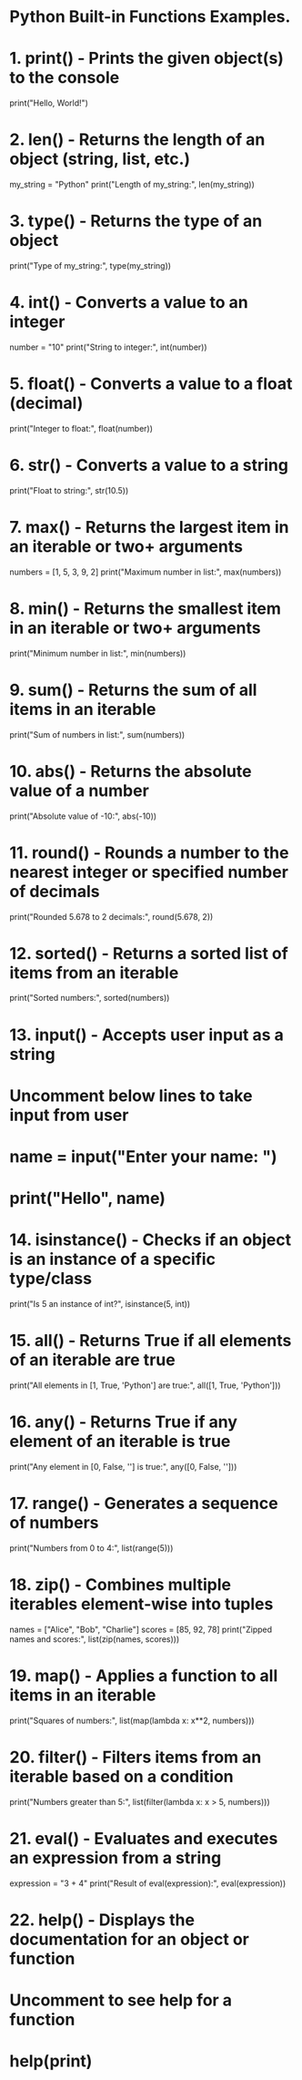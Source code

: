 # Python Built-in Functions Examples.

# 1. print() - Prints the given object(s) to the console
print("Hello, World!")

# 2. len() - Returns the length of an object (string, list, etc.)
my_string = "Python"
print("Length of my_string:", len(my_string))

# 3. type() - Returns the type of an object
print("Type of my_string:", type(my_string))

# 4. int() - Converts a value to an integer
number = "10"
print("String to integer:", int(number))

# 5. float() - Converts a value to a float (decimal)
print("Integer to float:", float(number))

# 6. str() - Converts a value to a string
print("Float to string:", str(10.5))

# 7. max() - Returns the largest item in an iterable or two+ arguments
numbers = [1, 5, 3, 9, 2]
print("Maximum number in list:", max(numbers))

# 8. min() - Returns the smallest item in an iterable or two+ arguments
print("Minimum number in list:", min(numbers))

# 9. sum() - Returns the sum of all items in an iterable
print("Sum of numbers in list:", sum(numbers))

# 10. abs() - Returns the absolute value of a number
print("Absolute value of -10:", abs(-10))

# 11. round() - Rounds a number to the nearest integer or specified number of decimals
print("Rounded 5.678 to 2 decimals:", round(5.678, 2))

# 12. sorted() - Returns a sorted list of items from an iterable
print("Sorted numbers:", sorted(numbers))

# 13. input() - Accepts user input as a string
# Uncomment below lines to take input from user
# name = input("Enter your name: ")
# print("Hello", name)

# 14. isinstance() - Checks if an object is an instance of a specific type/class
print("Is 5 an instance of int?", isinstance(5, int))

# 15. all() - Returns True if all elements of an iterable are true
print("All elements in [1, True, 'Python'] are true:", all([1, True, 'Python']))

# 16. any() - Returns True if any element of an iterable is true
print("Any element in [0, False, ''] is true:", any([0, False, '']))

# 17. range() - Generates a sequence of numbers
print("Numbers from 0 to 4:", list(range(5)))

# 18. zip() - Combines multiple iterables element-wise into tuples
names = ["Alice", "Bob", "Charlie"]
scores = [85, 92, 78]
print("Zipped names and scores:", list(zip(names, scores)))

# 19. map() - Applies a function to all items in an iterable
print("Squares of numbers:", list(map(lambda x: x**2, numbers)))

# 20. filter() - Filters items from an iterable based on a condition
print("Numbers greater than 5:", list(filter(lambda x: x > 5, numbers)))

# 21. eval() - Evaluates and executes an expression from a string
expression = "3 + 4"
print("Result of eval(expression):", eval(expression))

# 22. help() - Displays the documentation for an object or function
# Uncomment to see help for a function
# help(print)

